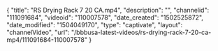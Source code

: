 {
    "title": "RS Drying Rack 7 20 CA.mp4",
    "description": "",
    "channelid": "111091684",
    "videoid": "110007578",
    "date_created": "1502525872",
    "date_modified": "1504049170",
    "type": "captivate",
    "layout": "channelVideo",
    "url": "\/bbbusa-latest-videos\/rs-drying-rack-7-20-ca-mp4\/111091684-110007578"
}